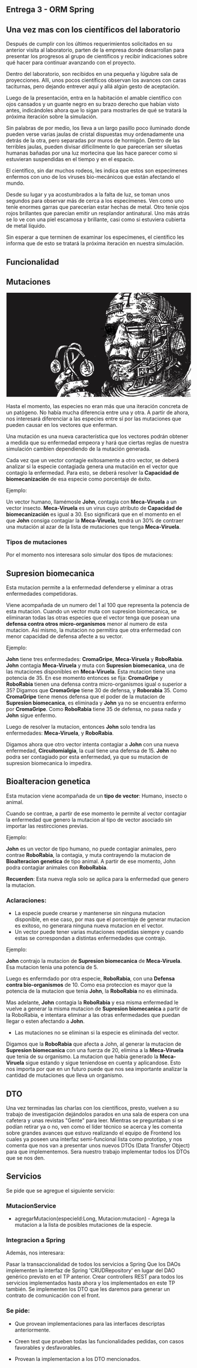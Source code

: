 ## Entrega 3 - ORM Spring

## Una vez mas con los científicos del laboratorio

Después de cumplir con los últimos requerimientos solicitados en su anterior visita al laboratorio, parten de la empresa donde desarrollan para presentar los progresos al grupo de científicos y recibir indicaciones sobre qué hacer para continuar avanzando con el proyecto.

Dentro del laboratorio, son recibidos en una pequeña y lúgubre sala de proyecciones. Allí, unos pocos científicos observan los avances con caras taciturnas, pero dejando entrever aquí y allá algún gesto de aceptación.

Luego de la presentación, entra en la habitación el amable científico con ojos cansados y un guante negro en su brazo derecho que habían visto antes, indicándoles ahora que lo sigan para mostrarles de qué se tratará la próxima iteración sobre la simulación.

Sin palabras de por medio, los lleva a un largo pasillo poco iluminado donde pueden verse varias jaulas de cristal dispuestas muy ordenadamente una detrás de la otra, pero separadas por muros de hormigón. Dentro de las terribles jaulas, pueden divisar difícilmente lo que parecerían ser siluetas humanas bañadas por una luz mortecina que las hace parecer como si estuvieran suspendidas en el tiempo y en el espacio.

El científico, sin dar muchos rodeos, les indica que estos son especímenes enfermos con uno de los viruses bio-mecánicos que están afectando el mundo.

Desde su lugar y ya acostumbrados a la falta de luz, se toman unos segundos para observar más de cerca a los especímenes. Ven como uno teníe enormes garras que parecerían estar hechas de metal. Otro teníe ojos rojos brillantes que parecían emitir un resplandor antinatural. Uno más atrás se lo ve con una piel escamosa y brillante, casi como si estuviera cubierta de metal líquido.

Sin esperar a que terminen de examinar los especímenes, el científico les informa que de esto se tratará la próxima iteración en nuestra simulación.

## Funcionalidad

## Mutaciones

<p align="center">
  <img src="mutacion.png" />
</p>

Hasta el momento, las especies no eran más que una iteración concreta de un patógeno. No había mucha diferencia entre una y otra. A partir de ahora, nos interesará diferenciar a las especies entre sí por las mutaciones que pueden causar en los vectores que enferman.

Una mutación es una nueva característica que los vectores podrán obtener a medida que su enfermedad empeora y hará que ciertas reglas de nuestra simulación cambien dependiendo de la mutación generada.

Cada vez que un vector contagie exitosamente a otro vector, se deberá analizar si la especie contagiada genera una mutación en el vector que contagio la enfermedad. Para esto, se deberá resolver la **Capacidad de biomecanización** de esa especie como porcentaje de éxito.

Ejemplo:

Un vector humano, llamémosle **John**, contagia con **Meca-Viruela** a un vector insecto. **Meca-Viruela** es un virus cuyo atributo de **Capacidad de biomecanización** es igual a 30. Eso significará que en el momento en el que **John** consiga contagiar la **Meca-Viruela**, tendrá un 30% de contraer una mutación al azar de la lista de mutaciones que tenga **Meca-Viruela**.

### Tipos de mutaciones 

Por el momento nos interesara solo simular dos tipos de mutaciones:

## Supresion biomecanica

Esta mutacion permite a la enfermedad defenderse y eliminar a otras enfermedades competidoras.

Viene acompañada de un numero del 1 al 100 que representa la potencia de esta mutacion.
Cuando un vector muta con supresion biomecanica, se eliminaran todas las otras especies que el vector tenga que posean una **defensa contra otros micro-organismos** menor al numero de esta mutacion. 
Asi mismo, la mutacion no permitira que otra enfermedad con menor capacidad de defensa afecte a su vector.

Ejemplo:

**John** tiene tres enfermedades: **CromaGripe**, **Meca-Viruela** y **RoboRabia**.
**John** contagia **Meca-Viruela** y muta con **Supresion biomecanica**, una de las mutaciones disponibles en **Meca-Viruela**. Esta mutacion tiene una potencia de 35.
En ese momento entonces se fija: **CromaGripe** y **RoboRabia** tienen una defensa contra micro-organismos igual o superior a 35?
Digamos que **CromaGripe** tiene 30 de defensa, y **Roborabia** 35.
Como **CromaGripe** tiene menos defensa que el poder de la mutacion de **Supresion biomecanica**, es eliminada y **John** ya no se encuentra enfermo por **CromaGripe**.
Como **RoboRabia** tiene 35 de defensa, no pasa nada y **John** sigue enfermo.

Luego de resolver la mutacion, entonces **John** solo tendra las enfermedades: **Meca-Viruela**, y **RoboRabia**.

Digamos ahora que otro vector intenta contagiar a **John** con una nueva enfermedad, **Circuitomialgia**, la cual tiene una defensa de 15. 
**John** no podra ser contagiado por esta enfermedad, ya que su mutacion de supresion biomecanica lo impedira.


## Bioalteracion genetica

Esta mutacion viene acompañada de un **tipo de vector**: Humano, insecto o animal.

Cuando se contrae, a partir de ese momento le permite al vector contagiar la enfermedad que genero la mutacion al tipo de vector asociado sin importar las restircciones previas.

Ejemplo:

**John** es un vector de tipo humano, no puede contagiar animales, pero contrae **RoboRabia**, la contagia, y muta contrayendo la mutacion de **Bioalteracion genetica** de tipo animal.
A partir de ese momento, John podra contagiar animales con **RoboRabia**.

**Recuerden**: Esta nueva regla solo se aplica para la enfermedad que genero la mutacion.


### Aclaraciones:

- La especie puede crearse y mantenerse sin ninguna mutacion disponible, en ese caso, por mas que el porcentaje de generar mutacion es exitoso, no generara ninguna nueva mutacion en el vector.
- Un vector puede tener varias mutaciones repetidas siempre y cuando estas se correspondan a distintas enfermedades que contrajo.

Ejemplo:

**John** contrajo la mutacion de **Supresion biomecanica** de **Meca-Viruela**. Esa mutacion tenia una potencia de 5.

Luego es enfermdado por otra especie, **RoboRabia**, con una **Defensa contra bio-organismos** de 10. Como esa proteccion es mayor que la potencia de la mutacion que tenia **John**, la **RoboRabia** no es eliminada.

Mas adelante, **John** contagia la **RoboRabia** y esa misma enfermedad le vuelve a generar la misma mutacion de **Supresion biomecanica** a partir de la RoboRabia, e intentara eliminar a las otras enfermedades que puedan llegar o esten afectando a **John**.

- Las mutaciones no se eliminan si la especie es eliminada del vector. 

Digamos que la **RoboRabia** que afecta a John, al generar la mutacion de **Supresion biomecanica** con una fuerza de 20, elimina a la **Meca-Viruela** que tenia de su organismo.
La mutacion que habia generado la **Meca-Viruela** sigue estando y sigue teniendose en cuenta y aplicandose. 
Esto nos importa por que en un futuro puede que nos sea importante analizar la cantidad de mutaciones que lleva un organismo.

## DTO

Una vez terminadas las charlas con los científicos, presto, vuelven a su trabajo de investigación dejándolos parados en una sala de espera con una cafetera y unas revistas "Gente" para leer. Mientras se preguntaban si se podían retirar ya o no, ven como el líder técnico se acerca y les comenta sobre grandes avances que estuvo realizando el equipo de Frontend los cuales ya poseen una interfaz semi-funcional lista como prototipo, y nos comenta que nos van a presentar unos nuevos DTOs (Data Transfer Object) para que implementemos.
Sera nuestro trabajo implementar todos los DTOs que se nos den.

## Servicios

Se pide que se agregue el siguiente servicio:

### MutacionService

- agregarMutacion(especieId:Long, Mutacion:mutacion) - Agrega la mutacion a la lista de posibles mutaciones de la especie.

### Integracion a Spring
Además, nos interesara:

Pasar la transaccionalidad de todos los servicios a Spring
Que los DAOs implementen la interfaz de Spring 'CRUDRepository' en lugar del DAO genérico previsto en el TP anterior.
Crear controllers REST para todos los servicios implementados hasta ahora y los implementados en este TP también.
Se implementen los DTO que les daremos para generar un contrato de comunicación con el front.

### Se pide:

- Que provean implementaciones para las interfaces descriptas anteriormente.

- Creen test que prueben todas las funcionalidades pedidas, con casos favorables y desfavorables.

- Provean la implementacion a los DTO mencionados.